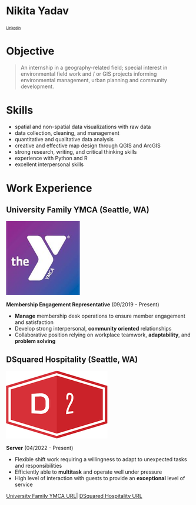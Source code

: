 # Nikita Yadav  

<span style ="font-size:10px;" >[Linkedin](https://www.linkedin.com/in/nikita-yadav18/)</span>

# Objective

> An internship in a geography-related field; special interest in environmental field work and / or GIS projects informing environmental management, urban planning and community development.

# Skills

- spatial and non-spatial data visualizations with raw data
- data collection, cleaning, and management
- quantitative and qualitative data analysis
- creative and effective map design through QGIS and ArcGIS
- strong research, writing, and critical thinking skills
- experience with Python and R
- excellent interpersonal skills

# Work Experience

## University Family YMCA (Seattle, WA)
<img src=/img/ylogo.jpeg width="200"/>

**Membership Engagement Representative** (09/2019 - Present)

- **Manage** membership desk operations to ensure member engagement and 
satisfaction
- Develop strong interpersonal, **community oriented** relationships
- Collaborative position relying on workplace teamwork, **adaptability**, and **problem solving**  

## DSquared Hospitality (Seattle, WA) 
<img src=/img/dsquaredlogo.png />

**Server** (04/2022 - Present)

- Flexible shift work requiring a willingness to adapt to unexpected tasks and responsibilities
- Efficiently able to **multitask** and operate well under pressure 
- High level of interaction with guests to provide an **exceptional** level of service  

[University Family YMCA URL](http://www.seattleymca.org)|
[DSquared Hospitality URL](https://www.dsquaredcompany.com/)
